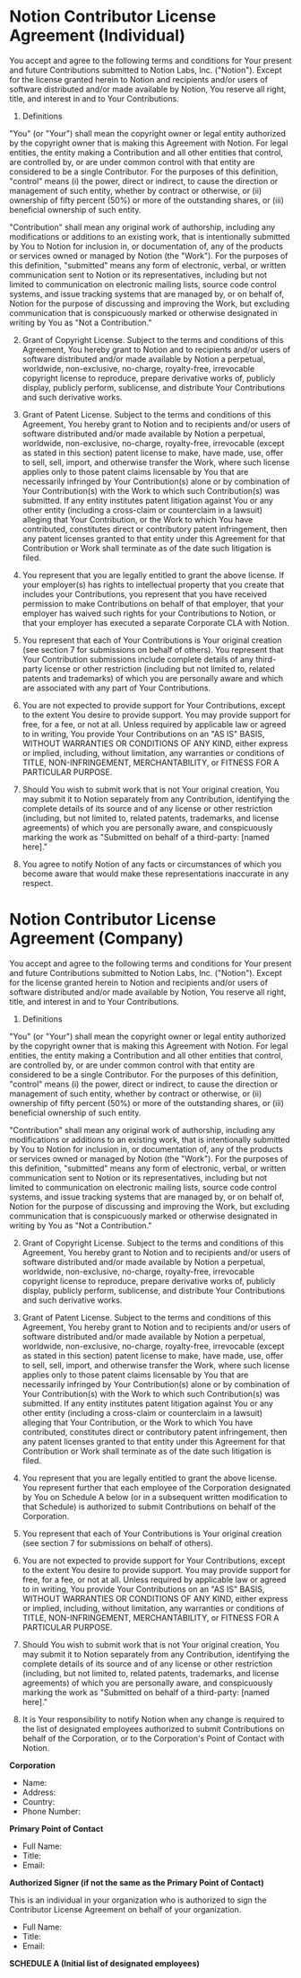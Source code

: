 # Notion Contributor License Agreement (Individual)

You accept and agree to the following terms and conditions for Your present and future Contributions submitted to Notion Labs, Inc. ("Notion").  Except for the license granted herein to Notion and recipients and/or users of software distributed and/or made available by Notion, You reserve all right, title, and interest in and to Your Contributions.

1.  Definitions

"You" (or "Your") shall mean the copyright owner or legal entity authorized by the copyright owner that is  making  this  Agreement  with  Notion.  For  legal  entities,  the  entity  making  a  Contribution  and  all  other  entities  that  control, are controlled by, or are under common control with that entity are considered to be a single Contributor. For the purposes of this  definition,  "control"  means  (i)  the  power,  direct  or  indirect, to cause the  direction or management of such entity, whether by contract or otherwise, or (ii) ownership of fifty percent (50%) or more of the outstanding shares, or (iii) beneficial ownership of such entity.

"Contribution" shall mean any original work of authorship, including any modifications or additions to an existing work, that is intentionally submitted by You to Notion for inclusion in, or documentation of, any of the products or services  owned  or  managed by Notion (the "Work").  For the purposes of this definition, "submitted" means any form of electronic, verbal, or written  communication sent to Notion or its representatives, including but not limited to communication  on electronic mailing lists, source code control systems, and issue tracking systems that are managed by, or on behalf of, Notion for the purpose of discussing and improving the Work, but excluding communication that is conspicuously marked or otherwise designated in writing by You as "Not a Contribution."

2.  Grant of Copyright License. Subject to the terms and conditions of this Agreement, You hereby grant to Notion and to recipients and/or users of software distributed and/or made available by Notion a perpetual, worldwide, non-exclusive, no-charge, royalty-free, irrevocable copyright license to reproduce, prepare derivative works of, publicly display, publicly perform, sublicense, and distribute Your Contributions and such derivative works.

3.  Grant of Patent License. Subject to the terms and conditions of this Agreement, You hereby grant to Notion and to recipients and/or users of software distributed and/or made available by Notion a perpetual, worldwide, non-exclusive, no-charge, royalty-free, irrevocable (except as stated in this section) patent license to make, have made, use, offer to sell, sell, import, and otherwise transfer the Work, where such license applies only to those patent claims licensable by You that are necessarily infringed by Your Contribution(s) alone or by combination of Your Contribution(s) with the Work to which such Contribution(s) was submitted. If any entity institutes patent litigation against You or any other entity (including a cross-claim or counterclaim in a lawsuit) alleging that Your Contribution, or the Work to which You have contributed, constitutes direct or contributory patent infringement, then any patent licenses granted to that entity under this Agreement for that Contribution or Work shall terminate as of the date such litigation is filed.

4.  You represent that you are legally entitled to grant the above license.  If your employer(s) has rights to intellectual property that you create that includes your Contributions, you represent that you have received permission to make Contributions on behalf of that employer, that your employer has waived such rights for your Contributions to Notion, or that your employer has executed a separate Corporate CLA with Notion.

5.  You represent that each of Your Contributions is Your original creation (see section 7 for submissions on behalf of others).  You represent that Your Contribution submissions include complete details of any third-party license or other restriction (including but not limited to, related patents and trademarks) of which you are personally aware and which are associated with any part of Your Contributions.

6.  You are not expected to provide support for Your Contributions, except to the extent You desire to provide support. You may provide support for free, for a fee, or not at all. Unless required by applicable law or agreed to in writing, You provide Your Contributions on an "AS IS" BASIS, WITHOUT WARRANTIES OR CONDITIONS OF ANY KIND, either express or implied, including, without limitation, any warranties or conditions of TITLE, NON-INFRINGEMENT, MERCHANTABILITY, or FITNESS FOR A PARTICULAR PURPOSE.

7.  Should You wish to submit work that is not Your original creation, You may submit it to Notion separately from any Contribution, identifying the complete details of its source and of any license or other restriction (including, but not limited to, related patents, trademarks, and license agreements) of which you are personally aware, and conspicuously marking the work as "Submitted on behalf of a third-party: [named here]."

8.  You agree to notify Notion of any facts or circumstances of which you become aware that would make these representations inaccurate in any respect.

# Notion Contributor License Agreement (Company)

You accept and agree to the following terms and conditions for Your present and future Contributions submitted to Notion Labs, Inc. ("Notion").  Except for the license granted herein to Notion and recipients and/or users of software distributed and/or made available by Notion, You reserve all right, title, and interest in and to Your Contributions.

1.  Definitions

"You" (or "Your") shall mean the copyright owner or legal entity authorized by the copyright owner that is  making  this  Agreement  with  Notion.  For  legal  entities,  the  entity  making  a  Contribution  and  all  other  entities  that  control, are controlled by, or are under common control with that entity are considered to be a single Contributor. For the purposes of this  definition,  "control"  means  (i)  the  power,  direct  or  indirect, to cause the  direction or management of such entity, whether by contract or otherwise, or (ii) ownership of fifty percent (50%) or more of the outstanding shares, or (iii) beneficial ownership of such entity.

"Contribution" shall mean any original work of authorship, including any modifications or additions to an existing work, that is intentionally submitted by You to Notion for inclusion in, or documentation of, any of the products or services  owned  or  managed by Notion (the "Work").  For the purposes of this definition, "submitted" means any form of electronic, verbal, or written  communication sent to Notion or its representatives, including but not limited to communication  on electronic mailing lists, source code control systems, and issue tracking systems that are managed by, or on behalf of, Notion for the purpose of discussing and improving the Work, but excluding communication that is conspicuously marked or otherwise designated in writing by You as "Not a Contribution."

2.  Grant of Copyright License. Subject to the terms and conditions of this Agreement, You hereby grant to Notion and to recipients and/or users of software distributed and/or made available by Notion a perpetual, worldwide, non-exclusive, no-charge, royalty-free, irrevocable copyright license to reproduce, prepare derivative works of, publicly display, publicly perform, sublicense, and distribute Your Contributions and such derivative works.

3.  Grant of Patent License. Subject to the terms and conditions of this Agreement, You hereby grant to Notion and to recipients and/or users of software distributed and/or made available by Notion a perpetual, worldwide, non-exclusive, no-charge, royalty-free, irrevocable (except as stated in this section) patent license to make, have made, use, offer to sell, sell, import, and otherwise transfer the Work, where such license applies only to those patent claims licensable by You that are necessarily infringed by Your Contribution(s) alone or by combination of Your Contribution(s) with the Work to which such Contribution(s) was submitted. If any entity institutes patent litigation against You or any other entity (including a cross-claim or counterclaim in a lawsuit) alleging that Your Contribution, or the Work to which You have contributed, constitutes direct or contributory patent infringement, then any patent licenses granted to that entity under this Agreement for that Contribution or Work shall terminate as of the date such litigation is filed.

4.  You represent that you are legally entitled to grant the above license.  You represent further that each employee of the Corporation designated by You on Schedule A below (or in a subsequent written modification to that Schedule) is authorized to submit Contributions on behalf of the Corporation.

5.  You represent that each of Your Contributions is Your original creation (see section 7 for submissions on behalf of others).

6.  You are not expected to provide support for Your Contributions, except to the extent You desire to provide support. You may provide support for free, for a fee, or not at all. Unless required by applicable law or agreed to in writing, You provide Your Contributions on an "AS IS" BASIS, WITHOUT WARRANTIES OR CONDITIONS OF ANY KIND, either express or implied, including, without limitation, any warranties or conditions of TITLE, NON-INFRINGEMENT, MERCHANTABILITY, or FITNESS FOR A PARTICULAR PURPOSE.

7.  Should You wish to submit work that is not Your original creation, You may submit it to Notion separately from any Contribution, identifying the complete details of its source and of any license or other restriction (including, but not limited to, related patents, trademarks, and license agreements) of which you are personally aware, and conspicuously marking the work as "Submitted on behalf of a third-party: [named here]."

8.  It is Your responsibility to notify Notion when any change is required to the list of designated employees authorized to submit Contributions on behalf of the Corporation, or to the Corporation's Point of Contact with Notion.

**Corporation** 

- Name:
- Address:
- Country:
- Phone Number:

**Primary Point of Contact** 

- Full Name:
- Title:
- Email:

**Authorized Signer (if not the same as the Primary Point of Contact)**

This is an individual in your organization who is authorized to sign the Contributor License Agreement on behalf of your organization.

- Full Name:
- Title:
- Email:

**SCHEDULE A (Initial list of designated employees)**
